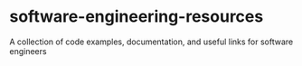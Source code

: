 # software-engineering-resources
A collection of code examples, documentation, and useful links for software engineers
